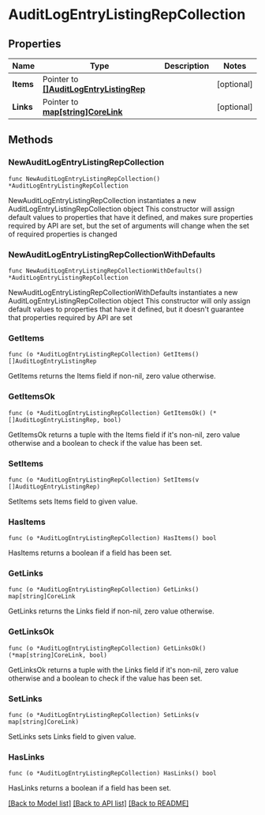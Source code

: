 # AuditLogEntryListingRepCollection

## Properties

Name | Type | Description | Notes
------------ | ------------- | ------------- | -------------
**Items** | Pointer to [**[]AuditLogEntryListingRep**](AuditLogEntryListingRep.md) |  | [optional] 
**Links** | Pointer to [**map[string]CoreLink**](CoreLink.md) |  | [optional] 

## Methods

### NewAuditLogEntryListingRepCollection

`func NewAuditLogEntryListingRepCollection() *AuditLogEntryListingRepCollection`

NewAuditLogEntryListingRepCollection instantiates a new AuditLogEntryListingRepCollection object
This constructor will assign default values to properties that have it defined,
and makes sure properties required by API are set, but the set of arguments
will change when the set of required properties is changed

### NewAuditLogEntryListingRepCollectionWithDefaults

`func NewAuditLogEntryListingRepCollectionWithDefaults() *AuditLogEntryListingRepCollection`

NewAuditLogEntryListingRepCollectionWithDefaults instantiates a new AuditLogEntryListingRepCollection object
This constructor will only assign default values to properties that have it defined,
but it doesn't guarantee that properties required by API are set

### GetItems

`func (o *AuditLogEntryListingRepCollection) GetItems() []AuditLogEntryListingRep`

GetItems returns the Items field if non-nil, zero value otherwise.

### GetItemsOk

`func (o *AuditLogEntryListingRepCollection) GetItemsOk() (*[]AuditLogEntryListingRep, bool)`

GetItemsOk returns a tuple with the Items field if it's non-nil, zero value otherwise
and a boolean to check if the value has been set.

### SetItems

`func (o *AuditLogEntryListingRepCollection) SetItems(v []AuditLogEntryListingRep)`

SetItems sets Items field to given value.

### HasItems

`func (o *AuditLogEntryListingRepCollection) HasItems() bool`

HasItems returns a boolean if a field has been set.

### GetLinks

`func (o *AuditLogEntryListingRepCollection) GetLinks() map[string]CoreLink`

GetLinks returns the Links field if non-nil, zero value otherwise.

### GetLinksOk

`func (o *AuditLogEntryListingRepCollection) GetLinksOk() (*map[string]CoreLink, bool)`

GetLinksOk returns a tuple with the Links field if it's non-nil, zero value otherwise
and a boolean to check if the value has been set.

### SetLinks

`func (o *AuditLogEntryListingRepCollection) SetLinks(v map[string]CoreLink)`

SetLinks sets Links field to given value.

### HasLinks

`func (o *AuditLogEntryListingRepCollection) HasLinks() bool`

HasLinks returns a boolean if a field has been set.


[[Back to Model list]](../README.md#documentation-for-models) [[Back to API list]](../README.md#documentation-for-api-endpoints) [[Back to README]](../README.md)



